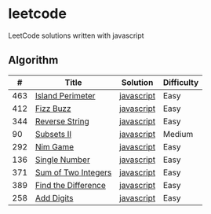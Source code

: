 # leetcode
LeetCode solutions written with javascript

## Algorithm

| # | Title | Solution | Difficulty |
|---| ----- | -------- | ---------- |
|463| [Island Perimeter](https://leetcode.com/problems/island-perimeter/) | [javascript](./algorithm/islandPerimeter.js) | Easy |
|412| [Fizz Buzz](https://leetcode.com/problems/fizz-buzz) | [javascript](./algorithm/fizzBuzz.js) | Easy |
|344| [Reverse String](https://leetcode.com/problems/reverse-string) | [javascript](./algorithm/reverseString.js) | Easy |
|90 | [Subsets II](https://leetcode.com/problems/subsets-ii/) | [javascript](./algorithm/subsetsWithDup.js) | Medium |
|292| [Nim Game](https://leetcode.com/problems/nim-game) | [javascript](./algorithm/canWinNim.js) | Easy |
|136| [Single Number](https://leetcode.com/problems/single-number/) | [javascript](./algorithm/singleNumber.js) | Easy |
|371| [Sum of Two Integers](https://leetcode.com/problems/sum-of-two-integers/) | [javascript](./algorithm/getSum.js) | Easy |
|389| [Find the Difference](https://leetcode.com/problems/find-the-difference/) | [javascript](./algorithm/findTheDifference.js) | Easy |
|258| [Add Digits](https://leetcode.com/problems/add-digits/) | [javascript](./algorithm/addDigits.js) | Easy |